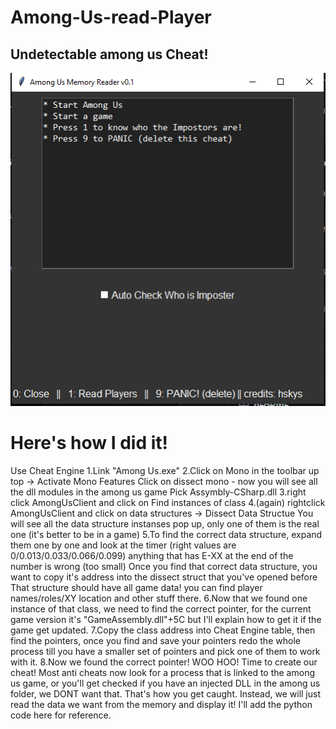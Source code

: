 # Among-Us-read-Player
## Undetectable among us Cheat!
![x.PNG](x.PNG)


# Here's how I did it!
Use Cheat Engine
1.Link "Among Us.exe"
2.Click on Mono in the toolbar up top -> Activate Mono Features
Click on dissect mono - now you will see all the dll modules in the among us game
Pick Assymbly-CSharp.dll
3.right click AmongUsClient and click on Find instances of class
4.(again) rightclick AmongUsClient and click on data structures -> Dissect Data Structue
You will see all the data structure instanses pop up, only one of them is the real one (it's better to be in a game)
5.To find the correct data structure, expand them one by one and look at the timer (right values are 0/0.013/0.033/0.066/0.099) anything that has E-XX at the end of the number is wrong (too small)
Once you find that correct data structure, you want to copy it's address into the dissect struct that you've opened before
That structure should have all game data! you can find player names/roles/XY location and other stuff there.
6.Now that we found one instance of that class, we need to find the correct pointer, for the current game version it's "GameAssembly.dll"+5C but I'll explain how to get it if the game get updated.
7.Copy the class address into Cheat Engine table, then find the pointers, once you find and save your pointers redo the whole process till you have a smaller set of pointers and pick one of them to work with it.
8.Now we found the correct pointer! WOO HOO!
Time to create our cheat!
Most anti cheats now look for a process that is linked to the among us game, or you'll get checked if you have an injected DLL in the among us folder, we DONT want that. That's how you get caught.
Instead, we will just read the data we want from the memory and display it!
I'll add the python code here for reference.
